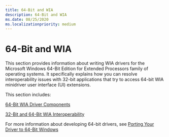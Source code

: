 ```yaml
---
title: 64-Bit and WIA
description: 64-Bit and WIA
ms.date: 08/25/2020
ms.localizationpriority: medium
---
```


# 64-Bit and WIA

This section provides information about writing WIA drivers for the Microsoft Windows 64-Bit Edition for Extended Processors family of operating systems. It specifically explains how you can resolve interoperability issues with 32-bit applications that try to access 64-bit WIA minidriver user interface (UI) extensions.

This section includes:

[64-Bit WIA Driver Components](64-bit-wia-driver-components.md)

[32-Bit and 64-Bit WIA Interoperability](32-bit-and-64-bit-wia-interoperability.md)

For more information about developing 64-bit drivers, see [Porting Your Driver to 64-Bit Windows](../kernel/porting-your-driver-to-64-bit-windows.md)
